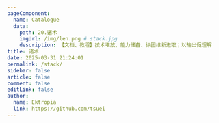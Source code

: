 ```yaml
---
pageComponent:
  name: Catalogue
  data:
    path: 20.诸术
    imgUrl: /img/len.png # stack.jpg
    description: 【文档、教程】技术堆放、能力储备、徐图维新进取；以输出促理解
title: 诸术
date: 2025-03-31 21:24:01
permalink: /stack/
sidebar: false
article: false
comment: false
editLink: false
author:
  name: Ektropia
  link: https://github.com/tsuei
---
```

